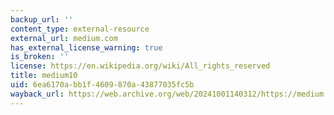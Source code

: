 ```yaml
---
backup_url: ''
content_type: external-resource
external_url: medium.com
has_external_license_warning: true
is_broken: ''
license: https://en.wikipedia.org/wiki/All_rights_reserved
title: medium10
uid: 6ea6170a-bb1f-4609-870a-43877035fc5b
wayback_url: https://web.archive.org/web/20241001140312/https://medium.com/
---
```

